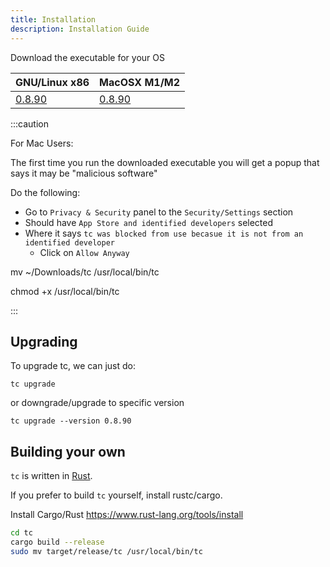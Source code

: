 ```yaml
---
title: Installation
description: Installation Guide
---
```


Download the executable for your OS

| GNU/Linux x86                                                                   | MacOSX M1/M2                                                       |
|---------------------------------------------------------------------------------|--------------------------------------------------------------------|
| [0.8.90](https://github.com/tc-functors/tc/releases/download/0.8.90/tc-x86_64-linux) | [0.8.90](https://github.com/tc-functors/tc/releases/download/0.8.90/tc-aarch64-macos)


:::caution

For Mac Users:

The first time you run the downloaded executable you will get a popup that says it may be "malicious software"

Do the following:
* Go to `Privacy & Security` panel to the `Security/Settings` section
* Should have `App Store and identified developers` selected
* Where it says `tc was blocked from use becasue it is not from an identified developer`
    * Click on `Allow Anyway`

mv ~/Downloads/tc /usr/local/bin/tc

chmod +x /usr/local/bin/tc

:::


## Upgrading

To upgrade tc, we can just do:

```
tc upgrade
```

or downgrade/upgrade to specific version

```
tc upgrade --version 0.8.90
```


## Building your own

`tc` is written in [Rust](https://www.youtube.com/watch?v=ul9vyWuT8SU).

If you prefer to build `tc` yourself, install rustc/cargo.

Install Cargo/Rust https://www.rust-lang.org/tools/install

```sh
cd tc
cargo build --release
sudo mv target/release/tc /usr/local/bin/tc
```
